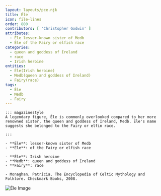 ```yaml
---
layout: layouts/pce.njk
title: Éle
icon: file-lines
order: 800
contributors: [ 'Christopher Godwin' ]
attributes:
  - Éle lesser-known sister of Medb
  - Éle of the Fairy or elfish race
categories:
  - queen and goddess of Ireland
  - race
  - Irish heroine
entities:
  - Éle(Irish heroine)
  - Medb(queen and goddess of Ireland)
  - Fairy(race)
tags:
  - Éle
  - Medb
  - Fairy
---
```

``` tab [group1:Info]
::: magazinestyle
A legendary figure, Éle is commonly overlooked compared to her more renowned sister, the queen and goddess of Ireland, Medb. Éle's name suggests she belonged to the Fairy or elfin race.

:::
```
``` tab [group1:Attributes]
- **Éle**: lesser-known sister of Medb
- **Éle**: of the Fairy or elfish race
```
``` tab [group1:Entities]
- **Éle**: Irish heroine
- **Medb**: queen and goddess of Ireland
- **Fairy**: race
```
``` tab [group1:Sources]
- Monaghan, Patricia. The Encyclopedia of Celtic Mythology and Folklore. Checkmark Books, 2008.
```
![Éle Image]([None])
